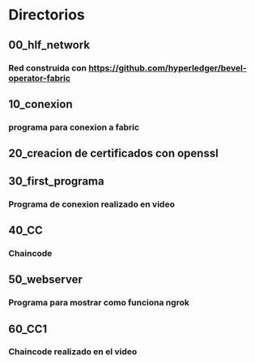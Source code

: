 # Directorios
## 00_hlf_network
### Red construida con https://github.com/hyperledger/bevel-operator-fabric
## 10_conexion
### programa para conexion a fabric 
## 20_creacion de certificados con openssl
## 30_first_programa 
### Programa de conexion realizado en video
## 40_CC
### Chaincode 
## 50_webserver
### Programa para mostrar como funciona ngrok
## 60_CC1
### Chaincode realizado en el video





